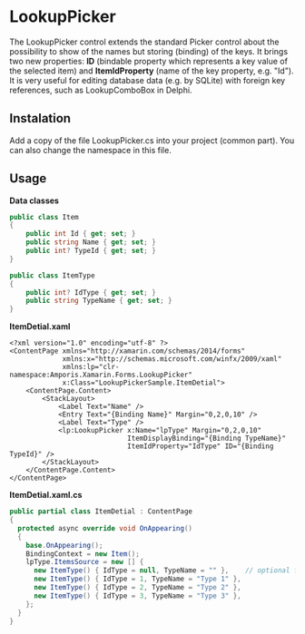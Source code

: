 # LookupPicker
The LookupPicker control extends the standard Picker control about the possibility to show of the names but storing (binding) of the keys. 
It brings two new properties: **ID** (bindable property which represents a key value of the selected item) and **ItemIdProperty** (name of the key property, e.g. "Id"). 
It is very useful for editing database data (e.g. by SQLite) with foreign key references, such as LookupComboBox in Delphi.

## Instalation
Add a copy of the file LookupPicker.cs into your project (common part). You can also change the namespace in this file.

## Usage

**Data classes**

```C#
public class Item
{
    public int Id { get; set; }
    public string Name { get; set; }
    public int? TypeId { get; set; }
}

public class ItemType
{
    public int? IdType { get; set; }
    public string TypeName { get; set; }
}
```


**ItemDetial.xaml**

```xaml
<?xml version="1.0" encoding="utf-8" ?>
<ContentPage xmlns="http://xamarin.com/schemas/2014/forms"
             xmlns:x="http://schemas.microsoft.com/winfx/2009/xaml"
             xmlns:lp="clr-namespace:Amporis.Xamarin.Forms.LookupPicker"
             x:Class="LookupPickerSample.ItemDetial">
    <ContentPage.Content>
        <StackLayout>
            <Label Text="Name" />
            <Entry Text="{Binding Name}" Margin="0,2,0,10" />
            <Label Text="Type" />
            <lp:LookupPicker x:Name="lpType" Margin="0,2,0,10" 
                             ItemDisplayBinding="{Binding TypeName}" 
                             ItemIdProperty="IdType" ID="{Binding TypeId}" />
        </StackLayout>
    </ContentPage.Content>
</ContentPage>
```


**ItemDetial.xaml.cs**

```C#
public partial class ItemDetial : ContentPage
{
  protected async override void OnAppearing()
  {
    base.OnAppearing();
    BindingContext = new Item();
    lpType.ItemsSource = new [] {
      new ItemType() { IdType = null, TypeName = "" },    // optional first empty item
      new ItemType() { IdType = 1, TypeName = "Type 1" },
      new ItemType() { IdType = 2, TypeName = "Type 2" },
      new ItemType() { IdType = 3, TypeName = "Type 3" },
    };
  }
}
```

